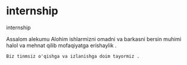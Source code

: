 # internship
internship 

Assalom alekumu Alohim ishlarmizni omadni va barkasni bersin muhimi halol va mehnat qilib mofaqiyatga erishaylik . 

```Biz tinmsiz o'qishga va izlanishga doim tayormiz .```
